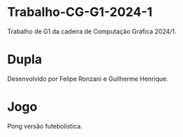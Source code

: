 # Trabalho-CG-G1-2024-1
Trabalho de G1 da cadeira de Computação Gráfica 2024/1.
# Dupla
Desenvolvido por Felipe Ronzani e Guilherme Henrique.
# Jogo
Pong versão futebolística.
